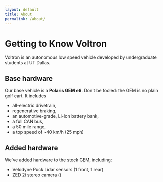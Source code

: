 ```yaml
---
layout: default
title: About
permalink: /about/
---
```

# Getting to Know Voltron
Voltron is an autonomous low speed vehicle developed by undergraduate students at UT Dallas.

## Base hardware
Our base vehicle is a **Polaris GEM e6**. Don't be fooled: the GEM is no plain golf cart. It includes
- all-electric drivetrain,
- regenerative braking, 
- an automotive-grade, Li-Ion battery bank,
- a full CAN bus,
- a 50 mile range,
- a top speed of ~40 km/h (25 mph)

## Added hardware
We've added hardware to the stock GEM, including:
- Velodyne Puck Lidar sensors (1 front, 1 rear)
- ZED 2i stereo camera ()